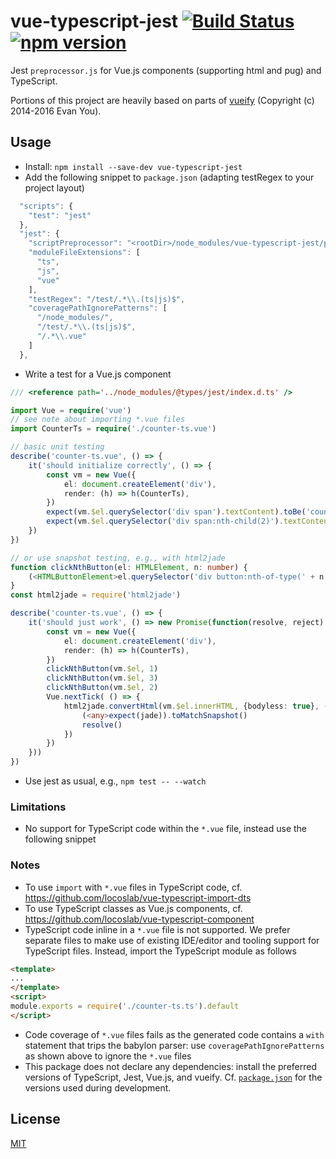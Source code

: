 # vue-typescript-jest [![Build Status](https://travis-ci.org/locoslab/vue-typescript-jest.svg?branch=master)](https://travis-ci.org/locoslab/vue-typescript-jest) [![npm version](https://badge.fury.io/js/vue-typescript-jest.svg)](https://badge.fury.io/js/vue-typescript-jest)
Jest `preprocessor.js` for Vue.js components (supporting html and pug) and TypeScript.

Portions of this project are heavily based on parts of [vueify](https://github.com/vuejs/vueify) (Copyright (c) 2014-2016 Evan You).

## Usage
* Install: `npm install --save-dev vue-typescript-jest`
* Add the following snippet to `package.json` (adapting testRegex to your project layout)
```js
  "scripts": {
    "test": "jest"
  },
  "jest": {
    "scriptPreprocessor": "<rootDir>/node_modules/vue-typescript-jest/preprocessor.js",
    "moduleFileExtensions": [
      "ts",
      "js",
      "vue"
    ],
    "testRegex": "/test/.*\\.(ts|js)$",
    "coveragePathIgnorePatterns": [
      "/node_modules/",
      "/test/.*\\.(ts|js)$",
      "/.*\\.vue"
    ]
  },
```

* Write a test for a Vue.js component
```typescript
/// <reference path='../node_modules/@types/jest/index.d.ts' />

import Vue = require('vue')
// see note about importing *.vue files
import CounterTs = require('./counter-ts.vue')

// basic unit testing
describe('counter-ts.vue', () => {
	it('should initialize correctly', () => {
		const vm = new Vue({
			el: document.createElement('div'),
			render: (h) => h(CounterTs),
		})
		expect(vm.$el.querySelector('div span').textContent).toBe('counter-ts')
		expect(vm.$el.querySelector('div span:nth-child(2)').textContent).toBe('1')
	})
})

// or use snapshot testing, e.g., with html2jade
function clickNthButton(el: HTMLElement, n: number) {
	(<HTMLButtonElement>el.querySelector('div button:nth-of-type(' + n + ')')).click()
}
const html2jade = require('html2jade')

describe('counter-ts.vue', () => {
	it('should just work', () => new Promise(function(resolve, reject) {
		const vm = new Vue({
			el: document.createElement('div'),
			render: (h) => h(CounterTs),
		})
		clickNthButton(vm.$el, 1)
		clickNthButton(vm.$el, 3)
		clickNthButton(vm.$el, 2)
		Vue.nextTick( () => {
			html2jade.convertHtml(vm.$el.innerHTML, {bodyless: true}, (err: any, jade: string) => {
				(<any>expect(jade)).toMatchSnapshot()
				resolve()
			})
		})
	}))
})
```

* Use jest as usual, e.g., `npm test -- --watch`

### Limitations
* No support for TypeScript code within the `*.vue` file, instead use the following snippet

### Notes
* To use `import` with `*.vue` files in TypeScript code, cf. <https://github.com/locoslab/vue-typescript-import-dts>
* To use TypeScript classes as Vue.js components, cf.
<https://github.com/locoslab/vue-typescript-component>
* TypeScript code inline in a `*.vue` file is not supported. We prefer separate files to make use of existing IDE/editor and tooling support for TypeScript files. Instead, import the TypeScript module as follows
```html
<template>
...
</template>
<script>
module.exports = require('./counter-ts.ts').default
</script>
```
* Code coverage of `*.vue` files fails as the generated code contains a `with` statement that trips the babylon parser: use `coveragePathIgnorePatterns` as shown above to ignore the `*.vue` files
* This package does not declare any dependencies: install the preferred versions of TypeScript, Jest, Vue.js, and vueify. Cf. [`package.json`](package.json) for the versions used during development.

## License
[MIT](http://opensource.org/licenses/MIT)
